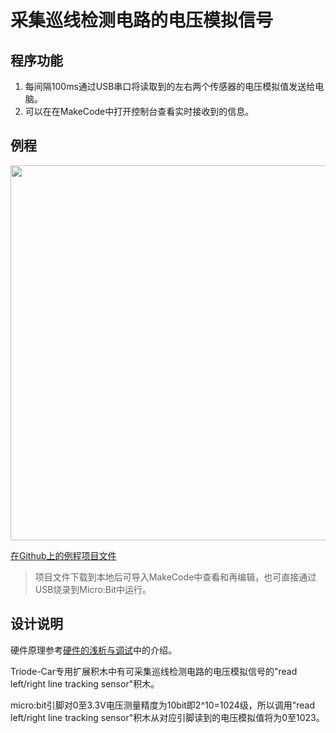 # 采集巡线检测电路的电压模拟信号

## 程序功能

1. 每间隔100ms通过USB串口将读取到的左右两个传感器的电压模拟值发送给电脑。
2. 可以在在MakeCode中打开控制台查看实时接收到的信息。

## 例程

<div align=center>
<img src="../assets/Triode-car_read_LDR.png" width="600"/>
</div>

[在Github上的例程项目文件](https://github.com/Wind-stormger/Makecode/blob/master/microbit-Triode-car_read_LDR.hex)

> 项目文件下载到本地后可导入MakeCode中查看和再编辑，也可直接通过USB烧录到Micro:Bit中运行。

## 设计说明

硬件原理参考[硬件的浅析与调试](../hardware/analysis&calibrate.html)中的介绍。

Triode-Car专用扩展积木中有可采集巡线检测电路的电压模拟信号的"read left/right line tracking sensor"积木。

micro:bit引脚对0至3.3V电压测量精度为10bit即2^10=1024级，所以调用"read left/right line tracking sensor"积木从对应引脚读到的电压模拟值将为0至1023。